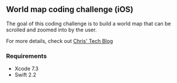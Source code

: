 ## World map coding challenge (iOS)

The goal of this coding challenge is to build a world map that can be scrolled and zoomed into by the user.

For more details, check out [Chris' Tech Blog](http://blog.papauschek.com/2014/01/world-map-coding-challenge/)

### Requirements
- Xcode 7.3
- Swift 2.2
